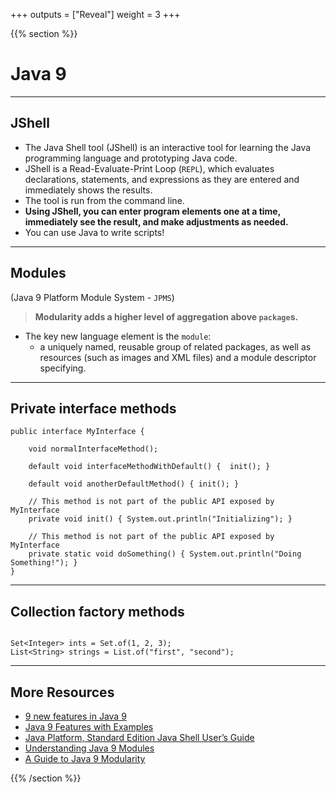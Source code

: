 +++
outputs = ["Reveal"]
weight = 3
+++

{{% section %}}

# Java 9

---

## JShell

- The Java Shell tool (JShell) is an interactive tool for learning the Java programming language and prototyping Java code.
- JShell is a Read-Evaluate-Print Loop (`REPL`), which evaluates declarations, statements, and expressions as they are entered and immediately shows the results.
- The tool is run from the command line.
- **Using JShell, you can enter program elements one at a time, immediately see the result, and make adjustments as needed.**
- You can use Java to write scripts!

---

## Modules
(Java 9 Platform Module System - `JPMS`)

> **Modularity adds a higher level of aggregation above `package`s.**

- The key new language element is the `module`:
  - a uniquely named, reusable group of related packages, as well as resources (such as images and XML files) and a module descriptor specifying.

---

## Private interface methods

```java{}
public interface MyInterface {

    void normalInterfaceMethod();

    default void interfaceMethodWithDefault() {  init(); }

    default void anotherDefaultMethod() { init(); }

    // This method is not part of the public API exposed by MyInterface
    private void init() { System.out.println("Initializing"); }
    
    // This method is not part of the public API exposed by MyInterface
    private static void doSomething() { System.out.println("Doing Something!"); }
}
```

---

## Collection factory methods

```java{}

Set<Integer> ints = Set.of(1, 2, 3);
List<String> strings = List.of("first", "second");

```

---

## More Resources

- [9 new features in Java 9](https://www.pluralsight.com/blog/software-development/java-9-new-features)
- [Java 9 Features with Examples](https://www.journaldev.com/13121/java-9-features-with-examples#repl)
- [Java Platform, Standard Edition Java Shell User’s Guide](https://docs.oracle.com/javase/9/jshell/introduction-jshell.htm#JSHEL-GUID-630F27C8-1195-4989-9F6B-2C51D46F52C8)
- [Understanding Java 9 Modules](https://www.oracle.com/corporate/features/understanding-java-9-modules.html)
- [A Guide to Java 9 Modularity](https://www.baeldung.com/java-9-modularity)

{{% /section %}}
